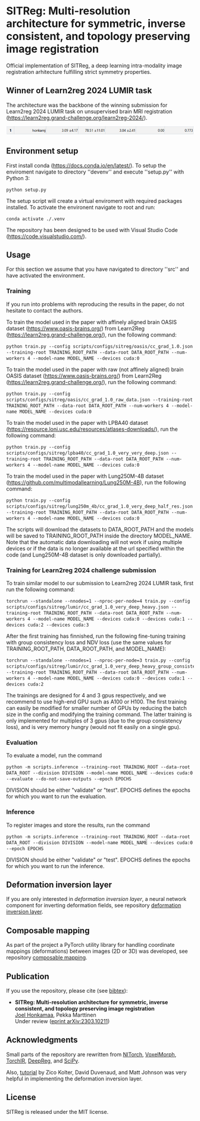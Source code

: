 # SITReg: Multi-resolution architecture for symmetric, inverse consistent, and topology preserving image registration

Official implementation of SITReg, a deep learning intra-modality image registration arhitecture fulfilling strict symmetry properties.

## Winner of Learn2reg 2024 LUMIR task

The architecture was the backbone of the winning submission for Learn2reg 2024 LUMIR task on unsupervised brain MRI registration (https://learn2reg.grand-challenge.org/learn2reg-2024/).

![Learn2reg 2024 LUMIR metrics for SITReg](learn2reg_results.png "Learn2reg 2024 LUMIR results")

## Environment setup

First install conda (https://docs.conda.io/en/latest/). To setup the enviroment navigate to directory ''devenv'' and execute ''setup.py'' with Python 3:

    python setup.py

The setup script will create a virtual enviroment with required packages installed. To activate the environent navigate to root and run:

    conda activate ./.venv

The repository has been designed to be used with Visual Studio Code (https://code.visualstudio.com/).

## Usage

For this section we assume that you have navigated to directory ''src'' and have activated the environment.

### Training

If you run into problems with reproducing the results in the paper, do not hesitate to contact the authors.

To train the model used in the paper with affinely aligned brain OASIS dataset (https://www.oasis-brains.org/) from Learn2Reg (https://learn2reg.grand-challenge.org/), run the following command:

    python train.py --config scripts/configs/sitreg/oasis/cc_grad_1.0.json --training-root TRAINING_ROOT_PATH --data-root DATA_ROOT_PATH --num-workers 4 --model-name MODEL_NAME --devices cuda:0

To train the model used in the paper with raw (not affinely aligned) brain OASIS dataset (https://www.oasis-brains.org/) from Learn2Reg (https://learn2reg.grand-challenge.org/), run the following command:

    python train.py --config scripts/configs/sitreg/oasis/cc_grad_1.0_raw_data.json --training-root TRAINING_ROOT_PATH --data-root DATA_ROOT_PATH --num-workers 4 --model-name MODEL_NAME --devices cuda:0

To train the model used in the paper with LPBA40 dataset (https://resource.loni.usc.edu/resources/atlases-downloads/), run the following command:

    python train.py --config scripts/configs/sitreg/lpba40/cc_grad_1.0_very_very_deep.json --training-root TRAINING_ROOT_PATH --data-root DATA_ROOT_PATH --num-workers 4 --model-name MODEL_NAME --devices cuda:0

To train the model used in the paper with Lung250M-4B dataset (https://github.com/multimodallearning/Lung250M-4B), run the following command:

    python train.py --config scripts/configs/sitreg/lung250m_4b/cc_grad_1.0_very_deep_half_res.json --training-root TRAINING_ROOT_PATH --data-root DATA_ROOT_PATH --num-workers 4 --model-name MODEL_NAME --devices cuda:0

The scripts will download the datasets to DATA_ROOT_PATH and the models will be saved to TRAINING_ROOT_PATH inside the directory MODEL_NAME. Note that the automatic data downloading will not work if using multiple devices or if the data is no longer available at the url specified within the code (and Lung250M-4B dataset is only downloaded partially).

### Training for Learn2reg 2024 challenge submission

To train similar model to our submission to Learn2reg 2024 LUMIR task, first run the following command:

    torchrun --standalone --nnodes=1 --nproc-per-node=4 train.py --config scripts/configs/sitreg/lumir/cc_grad_1.0_very_deep_heavy.json --training-root TRAINING_ROOT_PATH --data-root DATA_ROOT_PATH --num-workers 4 --model-name MODEL_NAME --devices cuda:0 --devices cuda:1 --devices cuda:2 --devices cuda:3

After the first training has finnished, run the following fine-tuning training with group consistency loss and NDV loss (use the same values for TRAINING_ROOT_PATH, DATA_ROOT_PATH, and MODEL_NAME):

    torchrun --standalone --nnodes=1 --nproc-per-node=3 train.py --config scripts/configs/sitreg/lumir/cc_grad_1.0_very_deep_heavy_group_consistency_ndv.json --training-root TRAINING_ROOT_PATH --data-root DATA_ROOT_PATH --num-workers 4 --model-name MODEL_NAME --devices cuda:0 --devices cuda:1 --devices cuda:2

The trainings are designed for 4 and 3 gpus respectively, and we recommend to use high-end GPU such as A100 or H100. The first training can easily be modified for smaller number of GPUs by reducing the batch size in the config and modifying the training command. The latter training is only implemented for multiples of 3 gpus (due to the group consistency loss), and is very memory hungry (would not fit easily on a single gpu).

### Evaluation

To evaluate a model, run the command

    python -m scripts.inference --training-root TRAINING_ROOT --data-root DATA_ROOT --division DIVISION --model-name MODEL_NAME --devices cuda:0 --evaluate --do-not-save-outputs --epoch EPOCHS

DIVISION should be either "validate" or "test". EPOCHS defines the epochs for which you want to run the evaluation.

### Inference

To register images and store the results, run the command

    python -m scripts.inference --training-root TRAINING_ROOT --data-root DATA_ROOT --division DIVISION --model-name MODEL_NAME --devices cuda:0 --epoch EPOCHS

DIVISION should be either "validate" or "test". EPOCHS defines the epochs for which you want to run the inference.

## Deformation inversion layer

If you are only interested in *deformation inversion layer*, a neural network component for inverting deformation fields, see repository [deformation inversion layer](https://github.com/honkamj/deformation-inversion-layer "deformation inversion layer").

## Composable mapping

As part of the project a PyTorch utility library for handling coordinate mappings (deformations) between images (2D or 3D) was developed, see repository [composable mapping](https://github.com/honkamj/composable-mapping "composable mapping").

## Publication

If you use the repository, please cite (see [bibtex](citations.bib)):

- **SITReg: Multi-resolution architecture for symmetric, inverse consistent, and topology preserving image registration**  
[Joel Honkamaa](https://github.com/honkamj "Joel Honkamaa"), Pekka Marttinen  
Under review ([eprint arXiv:2303.10211](https://arxiv.org/abs/2303.10211 "eprint arXiv:2303.10211"))

## Acknowledgments

Small parts of the repository are rewritten from [NITorch](https://github.com/balbasty/nitorch), [VoxelMorph](https://github.com/voxelmorph/voxelmorph), [TorchIR](https://github.com/BDdeVos/TorchIR), [DeepReg](https://github.com/DeepRegNet/DeepReg), and [SciPy](https://scipy.org/).

Also, [tutorial](http://implicit-layers-tutorial.org/) by Zico Kolter, David Duvenaud, and Matt Johnson was very helpful in implementing the deformation inversion layer.

## License

SITReg is released under the MIT license.
